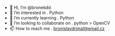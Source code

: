 - 👋 Hi, I’m @bronekdd
- 👀 I’m interested in . Python
- 🌱 I’m currently learning . Python
- 💞️ I’m looking to collaborate on . python > OpenCV
- 📫 How to reach me . bronislavdrimal@email.cz

<!---
bronekdd/bronekdd is a ✨ special ✨ repository because its `README.md` (this file) appears on your GitHub profile.
You can click the Preview link to take a look at your changes.
--->
